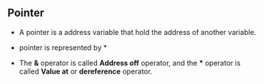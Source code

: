 ## Pointer

- A pointer is a address variable that hold the address of another variable.

- pointer is represented by \*

- The **&** operator is called **Address off** operator, and the **\*** operator is called **Value at** or **dereference** operator.
